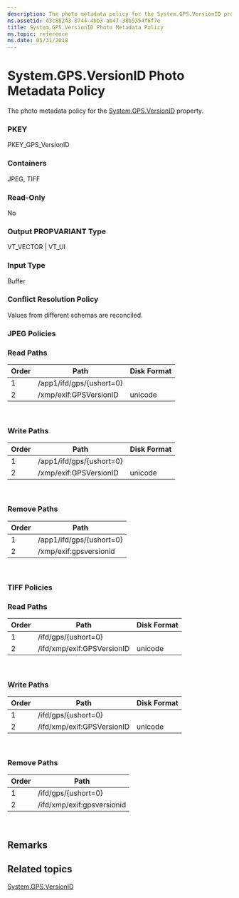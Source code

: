 ```yaml
---
description: The photo metadata policy for the System.GPS.VersionID property.
ms.assetid: d3c88243-8744-4bb3-ab47-38b5354f6f7e
title: System.GPS.VersionID Photo Metadata Policy
ms.topic: reference
ms.date: 05/31/2018
---
```


# System.GPS.VersionID Photo Metadata Policy

The photo metadata policy for the [System.GPS.VersionID](../properties/props-system-gps-versionid.md) property.

### PKEY

PKEY\_GPS\_VersionID

### Containers

JPEG, TIFF

### Read-Only

No

### Output PROPVARIANT Type

VT\_VECTOR \| VT\_UI

### Input Type

Buffer

### Conflict Resolution Policy

Values from different schemas are reconciled.

### JPEG Policies

### Read Paths



| Order | Path                     | Disk Format |
|-------|--------------------------|-------------|
| 1     | /app1/ifd/gps/{ushort=0} |             |
| 2     | /xmp/exif:GPSVersionID   | unicode     |



 

### Write Paths



| Order | Path                     | Disk Format |
|-------|--------------------------|-------------|
| 1     | /app1/ifd/gps/{ushort=0} |             |
| 2     | /xmp/exif:GPSVersionID   | unicode     |



 

### Remove Paths



| Order | Path                     |
|-------|--------------------------|
| 1     | /app1/ifd/gps/{ushort=0} |
| 2     | /xmp/exif:gpsversionid   |



 

### TIFF Policies

### Read Paths



| Order | Path                       | Disk Format |
|-------|----------------------------|-------------|
| 1     | /ifd/gps/{ushort=0}        |             |
| 2     | /ifd/xmp/exif:GPSVersionID | unicode     |



 

### Write Paths



| Order | Path                       | Disk Format |
|-------|----------------------------|-------------|
| 1     | /ifd/gps/{ushort=0}        |             |
| 2     | /ifd/xmp/exif:GPSVersionID | unicode     |



 

### Remove Paths



| Order | Path                       |
|-------|----------------------------|
| 1     | /ifd/gps/{ushort=0}        |
| 2     | /ifd/xmp/exif:gpsversionid |



 

## Remarks

## Related topics

<dl> <dt>

[System.GPS.VersionID](../properties/props-system-gps-versionid.md)
</dt> </dl>

 

 
